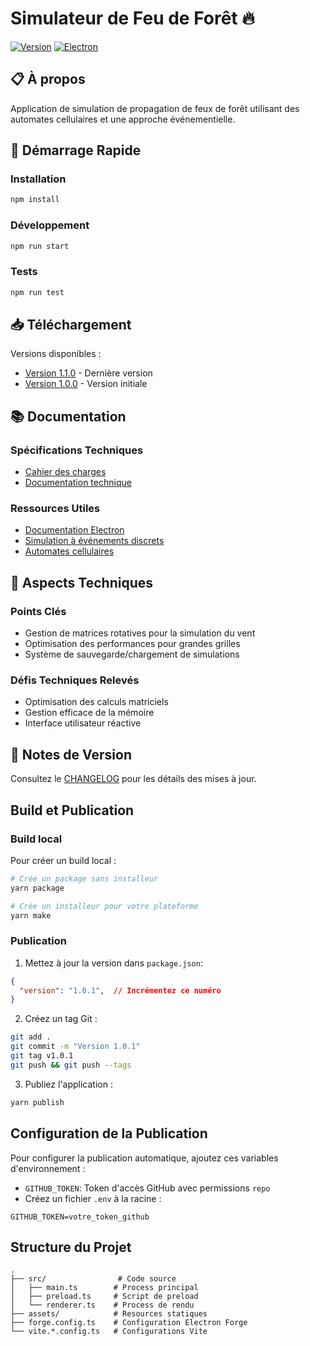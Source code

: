 # Simulateur de Feu de Forêt 🔥

[![Version](https://img.shields.io/badge/version-1.1.0-blue.svg)](https://github.com/votre-repo)
[![Electron](https://img.shields.io/badge/electron-latest-brightgreen.svg)](https://www.electronjs.org/)

## 📋 À propos
Application de simulation de propagation de feux de forêt utilisant des automates cellulaires et une approche événementielle.

## 🚀 Démarrage Rapide

### Installation
```bash
npm install
```

### Développement
```bash
npm run start
```

### Tests
```bash
npm run test
```

## 📥 Téléchargement

Versions disponibles :
- [Version 1.1.0](lien-vers-v1.1.0) - Dernière version
- [Version 1.0.0](lien-vers-v1.0.0) - Version initiale

## 📚 Documentation

### Spécifications Techniques
- [Cahier des charges](lien-vers-cahier-des-charges)
- [Documentation technique](lien-vers-doc-technique)

### Ressources Utiles
- [Documentation Electron](https://www.electronjs.org/docs)
- [Simulation à événements discrets](lien-vers-ressource)
- [Automates cellulaires](lien-vers-ressource)

## 🔧 Aspects Techniques

### Points Clés
- Gestion de matrices rotatives pour la simulation du vent
- Optimisation des performances pour grandes grilles
- Système de sauvegarde/chargement de simulations

### Défis Techniques Relevés
- Optimisation des calculs matriciels
- Gestion efficace de la mémoire
- Interface utilisateur réactive

## 📝 Notes de Version
Consultez le [CHANGELOG](lien-vers-changelog) pour les détails des mises à jour.

## Build et Publication

### Build local

Pour créer un build local :

```bash
# Crée un package sans installeur
yarn package

# Crée un installeur pour votre plateforme
yarn make
```

### Publication

1. Mettez à jour la version dans `package.json`:
```json
{
  "version": "1.0.1",  // Incrémentez ce numéro
}
```

2. Créez un tag Git :
```bash
git add .
git commit -m "Version 1.0.1"
git tag v1.0.1
git push && git push --tags
```

3. Publiez l'application :
```bash
yarn publish
```

## Configuration de la Publication

Pour configurer la publication automatique, ajoutez ces variables d'environnement :

- `GITHUB_TOKEN`: Token d'accès GitHub avec permissions `repo`
- Créez un fichier `.env` à la racine :
```
GITHUB_TOKEN=votre_token_github
```

## Structure du Projet

```
.
├── src/                # Code source
│   ├── main.ts        # Process principal
│   ├── preload.ts     # Script de preload
│   └── renderer.ts    # Process de rendu
├── assets/            # Resources statiques
├── forge.config.ts    # Configuration Electron Forge
└── vite.*.config.ts   # Configurations Vite
```